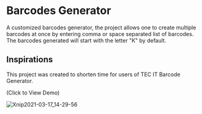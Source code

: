 # Barcodes Generator

A customized barcodes generator, the project allows one to create multiple barcodes at once by entering comma or space separated list of barcodes.
The barcodes generated will start with the letter "K" by default.

## Inspirations

This project was created to shorten time for users of TEC IT Barcode Generator.

(Click to View Demo)

![Xnip2021-03-17_14-29-56](https://user-images.githubusercontent.com/49047379/111519239-41abfa80-872d-11eb-8f32-b3e740e2d9e3.jpg)


